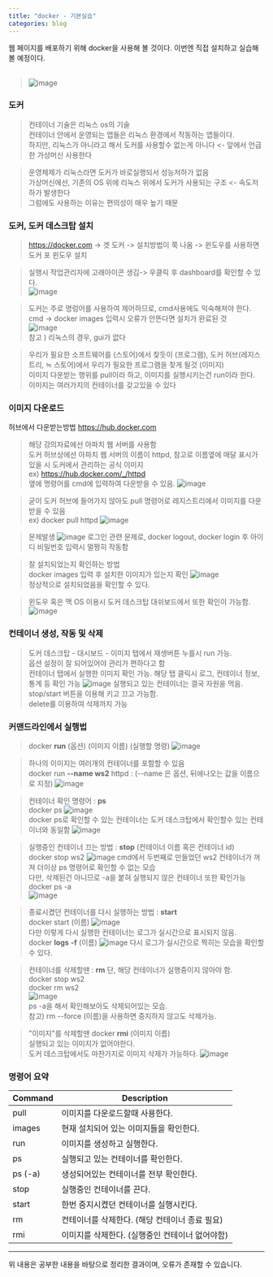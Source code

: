 ```yaml
---
title: "docker - 기본실습"
categories: blog
---
```


웹 페이지를 배포하기 위해 docker을 사용해 볼 것이다.  이번엔 직접 설치하고 실습해 볼 예정이다.
<br/><br/>
>![image](https://upload.wikimedia.org/wikipedia/commons/thumb/4/4e/Docker_%28container_engine%29_logo.svg/2560px-Docker_%28container_engine%29_logo.svg.png)

### 도커
>컨테이너 기술은 리눅스 os의 기술  
컨테이너 안에서 운영되는 앱들은 리눅스 환경에서 작동하는 앱들이다.  
하지만, 리눅스가 아니라고 해서 도커를 사용할수 없는게 아니다 <- 앞에서 언급한 가상머신 사용한다  

>운영체제가 리눅스라면 도커가 바로실행되서 성능저하가 없음  
가상머신에선, 기존의 OS 위에 리눅스 위에서 도커가 사용되는 구조 <- 속도저하가 발생한다  
그럼에도 사용하는 이유는 편의성이 매우 높기 때문  

### 도커, 도커 데스크탑 설치
>https://docker.com -> 겟 도커 -> 설치방법이 쭉 나옴 -> 윈도우를 사용하면 도커 포 윈도우 설치

> 실행시 작업관리자에 고래아이콘 생김-> 우클릭 후 dashboard를 확인할 수 있다.  
![image](https://github.com/Rasmote/useToUploadImage/assets/84535731/08821a4b-bb59-471c-8692-3712440f10df) 

> 도커는 주로 명렁어를 사용하여 제어하므로, cmd사용에도 익숙해져야 한다.  
cmd -> docker images 입력시 오류가 안뜬다면 설치가 완료된 것  
![image](https://github.com/Rasmote/useToUploadImage/assets/84535731/996861c7-273e-4d8d-9fe9-31e5735e6ec3)  
참고 ) 리눅스의 경우, gui가 없다

>우리가 필요한 소프트웨어를 (스토어)에서 찾듯이 (프로그램), 도커 허브(레지스트리, ≒ 스토어)에서 우리가 필요한 프로그램을 찾게 될것 (이미지)  
이미지 다운받는 행위를 pull이라 하고, 이미지를 실행시키는건 run이라 한다.  
이미지는 여러가지의 컨테이너를 갖고있을 수 있다

### 이미지 다운로드

허브에서 다운받는방법
https://hub.docker.com

>해당 강의자료에선 아파치 웹 서버를 사용함  
도커 허브상에선 아파치 웹 서버의 이름이 httpd, 참고로 이름옆에 매달 표시가 있을 시 도커에서 관리하는 공식 이미지  
ex) https://hub.docker.com/_/httpd  
옆에 명령어를 cmd에 입력하여 다운받을 수 있음.
![image](https://github.com/Rasmote/useToUploadImage/assets/84535731/2bf64e36-9e4a-4f3b-be76-7eaf43905297)

>굳이 도커 허브에 들어가지 않아도 pull 명령어로 레지스트리에서 이미지를 다운받을 수 있음  
ex) docker pull httpd
![image](https://github.com/Rasmote/useToUploadImage/assets/84535731/bc94c966-4351-4a7c-9364-e02b55bb28f4)  


>문제발생
![image](https://github.com/Rasmote/useToUploadImage/assets/84535731/c425b9f5-8a84-4e02-a9da-ec83cceefe14)
로그인 관련 문제로, docker logout, docker login 후 아이디 비밀번호 입력시 멀쩡히 작동함

>잘 설치되었는지 확인하는 방법  
docker images 입력 후 설치한 이미지가 있는지 확인
![image](https://github.com/Rasmote/useToUploadImage/assets/84535731/edd38946-b85e-49a0-bd96-be957886ae56)  
정상적으로 설치되었음을 확인할 수 있다.

> 윈도우 혹은 맥 OS 이용시 도커 데스크탑 대쉬보드에서 또한 확인이 가능함.
![image](https://github.com/Rasmote/useToUploadImage/assets/84535731/b458141a-5893-4a19-9bec-43d266dc8cd8)

### 컨테이너 생성, 작동 및 삭제

>도커 데스크탑 - 대시보드 - 이미지 탭에서 재생버튼 누를시 run 가능.  
옵션 설정이 잘 되어있어야 관리가 편하다고 함  
컨테이너 탭에서 실행한 이미지 확인 가능. 해당 탭 클릭시 로그, 컨테이너 정보, 통계 등 확인 가능
![image](https://github.com/Rasmote/useToUploadImage/assets/84535731/26346fcb-02b8-47bd-8137-869949ca4f9f)
실행되고 있는 컨테이너는 결국 자원을 먹음.  
 stop/start 버튼을 이용해 키고 끄고 가능함.   
 delete를 이용하여 삭제까지 가능

### 커맨드라인에서 실행법
>docker **run** (옵션) (이미지 이름) (실행할 명령)
![image](https://github.com/Rasmote/useToUploadImage/assets/84535731/c87be485-169c-45e9-babf-c3d0354544b2)

>하나의 이미지는 여러개의 컨테이너를 포함할 수 있음  
docker run **--name ws2** httpd : (--name 은 옵션, 뒤에나오는 값을 이름으로 지정)
![image](https://github.com/Rasmote/useToUploadImage/assets/84535731/5add3f28-6350-4936-b9b6-924f93a486a2)

>컨테이너 확인 명령어 : **ps**  
docker ps
![image](https://github.com/Rasmote/useToUploadImage/assets/84535731/231e28ad-1772-48f4-b2bb-6d57de585bb0)  
docker ps로 확인할 수 있는 컨테이너는 도커 데스크탑에서 확인할수 있는 컨테이너와 동일함 
![image](https://github.com/Rasmote/useToUploadImage/assets/84535731/4fe32924-2814-42ec-baa8-0513c0b69675)

>실행중인 컨테이너 끄는 방법 : **stop** (컨테이너 이름 혹은 컨테이너 id)  
docker stop ws2
![image](https://github.com/Rasmote/useToUploadImage/assets/84535731/f2920c7c-7195-4b19-afa6-44aff473dd73)
cmd에서 두번째로 만들었던 ws2 컨테이너가 꺼져 더이상 ps 명령어로 확인할 수 없는 모습  
다만, 삭제된건 아니므로 -a을 붙혀 실행되지 않은 컨테이너 또한 확인가능  
docker ps -a  
![image](https://github.com/Rasmote/useToUploadImage/assets/84535731/bdf90027-a312-435b-b933-18f394a5be27)

> 종료시켰던 컨테이너를 다시 실행하는 방법 : **start**  
docker start (이름)
![image](https://github.com/Rasmote/useToUploadImage/assets/84535731/809c085a-4247-4a1d-b300-46d25fd71000)  
다만 이렇게 다시 실행한 컨테이너는 로그가 실시간으로 표시되지 않음.  
docker **logs** **-f** (이름)
![image](https://github.com/Rasmote/useToUploadImage/assets/84535731/1f6d7f32-a854-4585-87e4-cddc5cf9353e)
다시 로그가 실시간으로 찍히는 모습을 확인할 수 있다.

>컨테이너를 삭제할땐 : **rm** 단, 해당 컨테이너가 실행중이지 않아야 함.  
docker stop ws2  
docker rm ws2  
![image](https://github.com/Rasmote/useToUploadImage/assets/84535731/e7cf3c3a-665e-431c-8528-30f05a1d1a60)  
ps -a을 해서 확인해보아도 삭제되어있는 모습.  
참고) rm --force (이름)을 사용하면 중지하지 않고도 삭제가능.

>"이미지"를 삭제할땐 docker **rmi** (이미지 이름)  
실행되고 있는 이미지가 없어야한다.  
도커 데스크탑에서도 마찬가지로 이미지 삭제가 가능하다.
![image](https://github.com/Rasmote/useToUploadImage/assets/84535731/92d4fa4a-66d9-44af-b453-05c9f5b53875)

### 명령어 요약
|  Command | Description |
| ----------- | ----------- |
| pull | 이미지를 다운로드할때 사용한다. |
| images | 현재 설치되어 있는 이미지들을 확인한다. |
| run | 이미지를 생성하고 실행한다. |
| ps | 실행되고 있는 컨테이너를 확인한다. |
| ps (-a) | 생성되어있는 컨테이너를 전부 확인한다.|
| stop | 실행중인 컨테이너를 끈다. |
| start | 한번 중지시켰던 컨테이너를 실행시킨다. |
| rm | 컨테이너를 삭제한다. (해당 컨테이너 종료 필요) |
| rmi | 이미지를 삭제한다. (실행중인 컨테이너 없어야함) |

* * * 
위 내용은 공부한 내용을 바탕으로 정리한 결과이며, 오류가 존재할 수 있습니다.